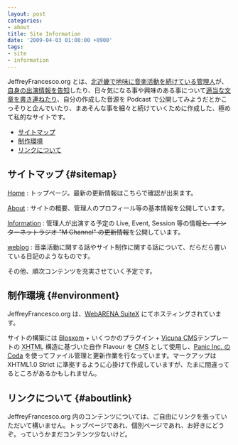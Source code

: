 ```yaml
---
layout: post
categories:
- about
title: Site Information
date: '2009-04-03 01:00:00 +0900'
tags:
- site
- information
---
```

JeffreyFrancesco.org とは、[北近畿で地味に音楽活動を続けている管理人](/about/02_personal_info)が、[自身の出演情報を告知](/info/)したり、日々気になる事や興味のある事について[適当な文章を書き連ねたり](/weblog/)、自分の作成した音源を Podcast で公開してみようだとかこっそりと企んでいたり、まあそんな事を細々と続けていくために作成した、極めて私的なサイトです。

* [サイトマップ](/about/01_site_info#sitemap)
* [制作環境](/about/01_site_info#environment)
* [リンクについて](/about/01_site_info#aboutlink)

<!-- more -->

## サイトマップ   {#sitemap}

[Home](/ "JeffreyFrancesco.org : Home")
: トップページ。最新の更新情報はこちらで確認が出来ます。

[About](/about/ "JeffreyFrancesco.org : About")
: サイトの概要、管理人のプロフィール等の基本情報を公開しています。

[Information](/info/ "JeffreyFrancesco.org : Information")
: 管理人が出演する予定の Live, Event, Session 等の情報<del datetime="2010-05-06T19:38:00+09:00">と、インターネットラジオ "M Channel" の更新情報</del>を公開しています。

[weblog](/weblog/ "JeffreyFrancesco.org : Weblog")
: 音楽活動に関する話やサイト制作に関する話について、だらだら書いている日記のようなものです。

その他、順次コンテンツを充実させていく予定です。

## 制作環境   {#environment}

JeffreyFrancesco.org は、[WebARENA SuiteX][1] にてホスティングされています。

サイトの構築には [Blosxom][2] + いくつかのプラグイン + [Vicuna CMS][3]テンプレートの <abbr title="eXtensive HyperText Markup Language">XHTML</abbr> 構造に基づいた自作 Flavour を <abbr title="Content Management System">CMS</abbr> として使用し、[Panic Inc. の Coda][4] を使ってファイル管理と更新作業を行なっています。マークアップは XHTML1.0 Strict に準拠するように心掛けて作成していますが、たまに間違ってるところがあるかもしれません。

## リンクについて   {#aboutlink}

JeffreyFrancesco.org 内のコンテンツについては、ご自由にリンクを張っていただいて構いません。トップページであれ、個別ページであれ、お好きにどうぞ。っていうかまだコンテンツ少ないけど。



[1]: http://web.arena.ne.jp/suitex/ "レンタルサーバー（ホスティング）ならWebARENA（ウェブアリーナ) SuiteX"
[2]: http://blosxom.sourceforge.net/ "blosxom :: the zen of blogging ::"
[3]: http://vicuna.jp/ "Vicuna - CMS"
[4]: http://www.panic.com/jp/coda/ "パニック・ジャパン - Coda - Mac OS X 用 シングルウインドウ Web 構築環境"
